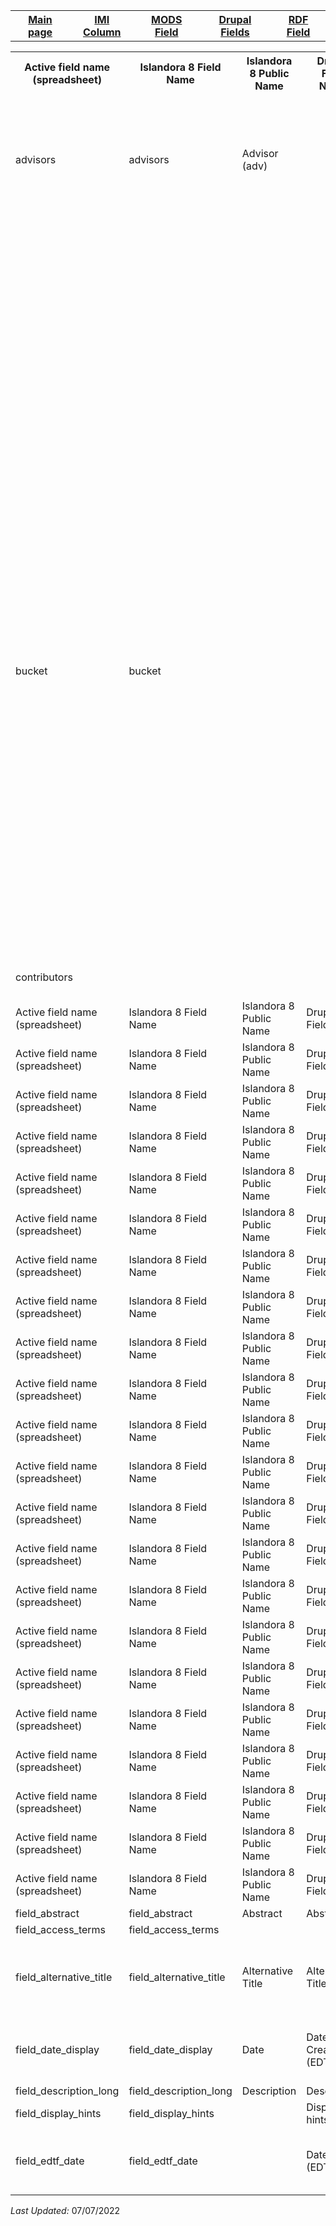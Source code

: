 <!DOCTYPE html>
<html>
<head>

</head>
<body>

<table style="width:100%">
		  <tr>
		    <th><a href="index.md">Main page</a></th>
			<th><a href="IMI.md">IMI Column</a></th>
		    <th><a href="MODS.md">MODS Field</a></th>
			<th><a href="DrupalFields.md">Drupal Fields</a></th>
		    <th><a href="RDF.md">RDF Field</a></th>
		  </tr>
		</table>
<table>
	<tr>
		<th>Active field name (spreadsheet)</th>
		<th>Islandora 8 Field Name</th>
		<th>Islandora 8 Public Name</th>
		<th>Drupal Field Name</th>
		<th>Migration Field Name</th>
		<th>Islandora 7 Field Name</th>
		<th>Islandora 7 Public Name</th>
		<th>BePress Name</th>
		<th>BePress Field Name</th>
		<th>RDA</th>
		<th>MARC</th>
		<th>DACS</th>
		<th>EAD</th>
		<th>MODS</th>
		<th>RDF</th>
		<th>Notes</th>
	 </tr>
	<tr>
		<td></td>
		<td></td>
		<td></td>
		<td></td>
		<td></td>
		<td>abstract_format</td>
		<td></td>
		<td>abstract_format</td>
		<td></td>
		<td></td>
		<td></td>
		<td></td>
		<td></td>
		<td>abstract</td>
		<td></td>
		<td>Deleted</td>
	</tr>
	<tr>
		<td></td>
		<td></td>
		<td></td>
		<td></td>
		<td></td>
		<td>accession_number</td>
		<td></td>
		<td>accession_number</td>
		<td>Accession Number</td>
		<td></td>
		<td></td>
		<td></td>
		<td></td>
		<td>identifier</td>
		<td></td>
		<td>Deleted. See field_source</td>
	</tr>
		<tr>
		    <td>advisors</td>
		    <td>advisors</td>
			<td>Advisor (adv)</td>
		    <td></td>
			<td>advisors</td>
			<td>advisors</td>
			<td>Advisor(s)</td>
			<td>advisor1</td>
			<td>Advisor(s)</td>
			<td>20.1</td>
			<td>700</td>
			<td>12.1</td>
			<td>controlaccess; famname; persname</td>
			<td>name--namePart</td>
			<td>local:adv</td>
		</tr>
		<tr>
		    <td></td>
		    <td></td>
			<td></td>
		    <td></td>
			<td></td>
			<td>attach_additional_files</td>
			<td></td>
			<td>attach_additional_files</td>
			<td>Additional Files</td>
			<td></td>
			<td></td>
			<td></td>
			<td></td>
			<td>location--url</td>
			<td></td>
		</tr>
		<tr>
		    <td></td>
		    <td></td>
			<td></td>
		    <td></td>
			<td></td>
			<td>author1_fname</td>
			<td></td>
			<td></td>
			<td></td>
			<td></td>
			<td></td>
			<td></td>
			<td></td>
			<td>name--namePart</td>
			<td></td>
		</tr>
		<tr>
		    <td></td>
		    <td></td>
			<td></td>
		    <td></td>
			<td></td>
			<td>author1_lname</td>
			<td></td>
			<td></td>
			<td></td>
			<td></td>
			<td></td>
			<td></td>
			<td></td>
			<td>name--namePart</td>
			<td></td>
		</tr>
		<tr>
		    <td></td>
		    <td></td>
			<td></td>
		    <td></td>
			<td></td>
			<td>author1_mname</td>
			<td></td>
			<td></td>
			<td></td>
			<td></td>
			<td></td>
			<td></td>
			<td></td>
			<td>name--namePart</td>
			<td></td>
		</tr>
		<tr>
		    <td></td>
		    <td></td>
			<td></td>
		    <td></td>
			<td></td>
			<td>author1_suffix</td>
			<td></td>
			<td></td>
			<td></td>
			<td></td>
			<td></td>
			<td></td>
			<td></td>
			<td>name--namePart</td>
			<td></td>
		</tr>
		<tr>
		    <td></td>
		    <td></td>
			<td></td>
		    <td></td>
			<td></td>
			<td>author2_fname</td>
			<td></td>
			<td></td>
			<td></td>
			<td></td>
			<td></td>
			<td></td>
			<td></td>
			<td>name--namePart</td>
			<td></td>
		</tr>
		<tr>
		    <td></td>
		    <td></td>
			<td></td>
		    <td></td>
			<td></td>
			<td>author2_lname</td>
			<td></td>
			<td></td>
			<td></td>
			<td></td>
			<td></td>
			<td></td>
			<td></td>
			<td>name--namePart</td>
			<td></td>
		</tr>
		<tr>
		    <td></td>
		    <td></td>
			<td></td>
		    <td></td>
			<td></td>
			<td>author2_mname</td>
			<td></td>
			<td></td>
			<td></td>
			<td></td>
			<td></td>
			<td></td>
			<td></td>
			<td>name--namePart</td>
			<td></td>
		</tr>
		<tr>
		    <td></td>
		    <td></td>
			<td></td>
		    <td></td>
			<td></td>
			<td>author2_suffix</td>
			<td></td>
			<td></td>
			<td></td>
			<td></td>
			<td></td>
			<td></td>
			<td></td>
			<td>name--namePart</td>
			<td></td>
		</tr>
		<tr>
		    <td></td>
		    <td></td>
			<td></td>
		    <td></td>
			<td></td>
			<td>author3_fname</td>
			<td></td>
			<td></td>
			<td></td>
			<td></td>
			<td></td>
			<td></td>
			<td></td>
			<td>name--namePart</td>
			<td></td>
		</tr>
		<tr>
		    <td></td>
		    <td></td>
			<td></td>
		    <td></td>
			<td></td>
			<td>author3_lname</td>
			<td></td>
			<td></td>
			<td></td>
			<td></td>
			<td></td>
			<td></td>
			<td></td>
			<td>name--namePart</td>
			<td></td>
		</tr>
		<tr>
		    <td></td>
		    <td></td>
			<td></td>
		    <td></td>
			<td></td>
			<td>author3_mname</td>
			<td></td>
			<td></td>
			<td></td>
			<td></td>
			<td></td>
			<td></td>
			<td></td>
			<td>name--namePart</td>
			<td></td>
		</tr>
		<tr>
		    <td></td>
		    <td></td>
			<td></td>
		    <td></td>
			<td></td>
			<td>author3_suffix</td>
			<td></td>
			<td></td>
			<td></td>
			<td></td>
			<td></td>
			<td></td>
			<td></td>
			<td>name--namePart</td>
			<td></td>
		</tr>
		<tr>
		    <td></td>
		    <td></td>
			<td></td>
		    <td></td>
			<td></td>
			<td>box</td>
			<td></td>
			<td></td>
			<td></td>
			<td></td>
			<td></td>
			<td></td>
			<td></td>
			<td></td>
			<td></td>
			<td>Deleted</td>
		</tr>
		<tr>
		    <td></td>
		    <td></td>
			<td></td>
		    <td></td>
			<td></td>
			<td>bp_categories</td>
			<td></td>
			<td>bp_categories</td>
			<td>Academic Discipline</td>
			<td></td>
			<td></td>
			<td></td>
			<td></td>
			<td>name--namePart</td>
			<td></td>
			<td>Deleted</td>
		</tr>
		<tr>
		    <td></td>
		    <td></td>
			<td></td>
		    <td></td>
			<td></td>
			<td>broad_creation_date</td>
			<td></td>
			<td>broad_creation_date</td>
			<td>Broad Date</td>
			<td></td>
			<td></td>
			<td></td>
			<td></td>
			<td>originInfo--dateOther</td>
			<td></td>
			<td>Deleted</td>
		</tr>
		<tr>
		    <td></td>
		    <td></td>
			<td></td>
		    <td></td>
			<td></td>
			<td>broad_date</td>
			<td></td>
			<td>broad_date</td>
			<td>Broad Date</td>
			<td></td>
			<td></td>
			<td></td>
			<td></td>
			<td>originInfo--dateOther</td>
			<td></td>
			<td>Deleted</td>
		</tr>
		<tr>
		    <td>bucket</td>
		    <td>bucket</td>
			<td></td>
		    <td></td>
			<td>bucket</td>
			<td>issue</td>
			<td></td>
			<td>issue</td>
			<td>[Unknown]</td>
			<td>2.12</td>
			<td>490; 830</td>
			<td></td>
			<td></td>
			<td>relatedItem--note</td>
			<td></td>
			<td></td>
		</tr>
		<tr>
		    <td></td>
		    <td></td>
			<td></td>
		    <td></td>
			<td></td>
			<td>buy_link</td>
			<td></td>
			<td>buy_link</td>
			<td>Buy Link</td>
			<td></td>
			<td></td>
			<td></td>
			<td></td>
			<td>relatedItem--location--url</td>
			<td></td>
			<td>Deleted</td>
		</tr>
		<tr>
		    <td></td>
		    <td></td>
			<td></td>
		    <td></td>
			<td></td>
			<td>calc_thumbnail_image_url</td>
			<td></td>
			<td>calc_thumbnail_image_url</td>
			<td></td>
			<td></td>
			<td></td>
			<td></td>
			<td></td>
			<td>location--url</td>
			<td></td>
			<td>Deleted</td>
		</tr>
		<tr>
		    <td></td>
		    <td></td>
			<td></td>
		    <td></td>
			<td></td>
			<td>calc_url</td>
			<td></td>
			<td>calc_url</td>
			<td></td>
			<td></td>
			<td></td>
			<td></td>
			<td></td>
			<td>location--url</td>
			<td></td>
			<td>Deleted</td>
		</tr>
		<tr>
		    <td></td>
		    <td></td>
			<td></td>
		    <td></td>
			<td></td>
			<td>campus_location</td>
			<td></td>
			<td>campus_location</td>
			<td>Campus Location</td>
			<td></td>
			<td></td>
			<td></td>
			<td></td>
			<td>location--physicalLocation</td>
			<td></td>
			<td>Deleted. See field_source</td>
		</tr>
		<tr>
		    <td></td>
		    <td></td>
			<td></td>
		    <td></td>
			<td></td>
			<td>catalog_id</td>
			<td></td>
			<td>catalog_id</td>
			<td>Maxey Catalog Number</td>
			<td></td>
			<td></td>
			<td></td>
			<td></td>
			<td>identifier</td>
			<td></td>
			<td>Deleted. See field_source</td>
		</tr>
		<tr>
		    <td></td>
		    <td></td>
			<td></td>
		    <td></td>
			<td></td>
			<td>city</td>
			<td></td>
			<td>City</td>
			<td>City</td>
			<td></td>
			<td></td>
			<td></td>
			<td></td>
			<td>OriginInfo--place--placeTerm</td>
			<td></td>
			<td>Deleted</td>
		</tr>
		<tr>
		    <td></td>
		    <td></td>
			<td></td>
		    <td></td>
			<td></td>
			<td>collection_name</td>
			<td></td>
			<td>collection_name</td>
			<td>Collection Name</td>
			<td></td>
			<td></td>
			<td></td>
			<td></td>
			<td>relatedItem--name--namePart--description</td>
			<td></td>
			<td>Deleted. See field_source</td>
		</tr>
		<tr>
		    <td></td>
		    <td></td>
			<td></td>
		    <td></td>
			<td></td>
			<td>comments</td>
			<td></td>
			<td>comments</td>
			<td>Comments</td>
			<td></td>
			<td></td>
			<td></td>
			<td></td>
			<td>note</td>
			<td></td>
			<td>Deleted. See field_description</td>
		</tr>
		<tr>
		    <td></td>
		    <td></td>
			<td></td>
		    <td></td>
			<td></td>
			<td>conference_track</td>
			<td></td>
			<td>conference_track</td>
			<td></td>
			<td></td>
			<td></td>
			<td></td>
			<td></td>
			<td>[unknown]</td>
			<td></td>
			<td>Deleted</td>
		</tr>
		<tr>
		    <td>contributors</td>
		    <td></td>
			<td></td>
		    <td></td>
			<td>contributors</td>
			<td>contributors</td>
			<td>Contributor(s)</td>
			<td>contributor</td>
			<td>Contributor</td>
			<td>20.2</td>
			<td>700</td>
			<td>12.1</td>
			<td>controlaccess; famname; persname</td>
			<td>name--namePart</td>
			<td>relators:ctb</td>
			<td>See field_linked_agent</td>
		</tr>
		<tr>
		    <td>Active field name (spreadsheet)</td>
		    <td>Islandora 8 Field Name</td>
			<td>Islandora 8 Public Name</td>
		    <td>Drupal Field Name</td>
			<td>Migration Field Name</td>
			<td>Islandora 7 Field Name</td>
			<td>Islandora 7 Public Name</td>
			<td>BePress Name</td>
			<td>BePress Field Name</td>
			<td>RDA</td>
			<td>MARC</td>
			<td>DACS</td>
			<td>EAD</td>
			<td>MODS</td>
			<td>RDF</td>
			<td>Note</td>
		</tr>
		<tr>
		    <td>Active field name (spreadsheet)</td>
		    <td>Islandora 8 Field Name</td>
			<td>Islandora 8 Public Name</td>
		    <td>Drupal Field Name</td>
			<td>Migration Field Name</td>
			<td>Islandora 7 Field Name</td>
			<td>Islandora 7 Public Name</td>
			<td>BePress Name</td>
			<td>BePress Field Name</td>
			<td>RDA</td>
			<td>MARC</td>
			<td>DACS</td>
			<td>EAD</td>
			<td>MODS</td>
			<td>RDF</td>
			<td>Note</td>
		</tr>
		<tr>
		    <td>Active field name (spreadsheet)</td>
		    <td>Islandora 8 Field Name</td>
			<td>Islandora 8 Public Name</td>
		    <td>Drupal Field Name</td>
			<td>Migration Field Name</td>
			<td>Islandora 7 Field Name</td>
			<td>Islandora 7 Public Name</td>
			<td>BePress Name</td>
			<td>BePress Field Name</td>
			<td>RDA</td>
			<td>MARC</td>
			<td>DACS</td>
			<td>EAD</td>
			<td>MODS</td>
			<td>RDF</td>
			<td>Note</td>
		</tr>
		<tr>
		    <td>Active field name (spreadsheet)</td>
		    <td>Islandora 8 Field Name</td>
			<td>Islandora 8 Public Name</td>
		    <td>Drupal Field Name</td>
			<td>Migration Field Name</td>
			<td>Islandora 7 Field Name</td>
			<td>Islandora 7 Public Name</td>
			<td>BePress Name</td>
			<td>BePress Field Name</td>
			<td>RDA</td>
			<td>MARC</td>
			<td>DACS</td>
			<td>EAD</td>
			<td>MODS</td>
			<td>RDF</td>
			<td>Note</td>
		</tr>
		<tr>
		    <td>Active field name (spreadsheet)</td>
		    <td>Islandora 8 Field Name</td>
			<td>Islandora 8 Public Name</td>
		    <td>Drupal Field Name</td>
			<td>Migration Field Name</td>
			<td>Islandora 7 Field Name</td>
			<td>Islandora 7 Public Name</td>
			<td>BePress Name</td>
			<td>BePress Field Name</td>
			<td>RDA</td>
			<td>MARC</td>
			<td>DACS</td>
			<td>EAD</td>
			<td>MODS</td>
			<td>RDF</td>
			<td>Note</td>
		</tr>
		<tr>
		    <td>Active field name (spreadsheet)</td>
		    <td>Islandora 8 Field Name</td>
			<td>Islandora 8 Public Name</td>
		    <td>Drupal Field Name</td>
			<td>Migration Field Name</td>
			<td>Islandora 7 Field Name</td>
			<td>Islandora 7 Public Name</td>
			<td>BePress Name</td>
			<td>BePress Field Name</td>
			<td>RDA</td>
			<td>MARC</td>
			<td>DACS</td>
			<td>EAD</td>
			<td>MODS</td>
			<td>RDF</td>
			<td>Note</td>
		</tr>
		<tr>
		    <td>Active field name (spreadsheet)</td>
		    <td>Islandora 8 Field Name</td>
			<td>Islandora 8 Public Name</td>
		    <td>Drupal Field Name</td>
			<td>Migration Field Name</td>
			<td>Islandora 7 Field Name</td>
			<td>Islandora 7 Public Name</td>
			<td>BePress Name</td>
			<td>BePress Field Name</td>
			<td>RDA</td>
			<td>MARC</td>
			<td>DACS</td>
			<td>EAD</td>
			<td>MODS</td>
			<td>RDF</td>
			<td>Note</td>
		</tr>
		<tr>
		    <td>Active field name (spreadsheet)</td>
		    <td>Islandora 8 Field Name</td>
			<td>Islandora 8 Public Name</td>
		    <td>Drupal Field Name</td>
			<td>Migration Field Name</td>
			<td>Islandora 7 Field Name</td>
			<td>Islandora 7 Public Name</td>
			<td>BePress Name</td>
			<td>BePress Field Name</td>
			<td>RDA</td>
			<td>MARC</td>
			<td>DACS</td>
			<td>EAD</td>
			<td>MODS</td>
			<td>RDF</td>
			<td>Note</td>
		</tr>
		<tr>
		    <td>Active field name (spreadsheet)</td>
		    <td>Islandora 8 Field Name</td>
			<td>Islandora 8 Public Name</td>
		    <td>Drupal Field Name</td>
			<td>Migration Field Name</td>
			<td>Islandora 7 Field Name</td>
			<td>Islandora 7 Public Name</td>
			<td>BePress Name</td>
			<td>BePress Field Name</td>
			<td>RDA</td>
			<td>MARC</td>
			<td>DACS</td>
			<td>EAD</td>
			<td>MODS</td>
			<td>RDF</td>
			<td>Note</td>
		</tr>
		<tr>
		    <td>Active field name (spreadsheet)</td>
		    <td>Islandora 8 Field Name</td>
			<td>Islandora 8 Public Name</td>
		    <td>Drupal Field Name</td>
			<td>Migration Field Name</td>
			<td>Islandora 7 Field Name</td>
			<td>Islandora 7 Public Name</td>
			<td>BePress Name</td>
			<td>BePress Field Name</td>
			<td>RDA</td>
			<td>MARC</td>
			<td>DACS</td>
			<td>EAD</td>
			<td>MODS</td>
			<td>RDF</td>
			<td>Note</td>
		</tr>
		<tr>
		    <td>Active field name (spreadsheet)</td>
		    <td>Islandora 8 Field Name</td>
			<td>Islandora 8 Public Name</td>
		    <td>Drupal Field Name</td>
			<td>Migration Field Name</td>
			<td>Islandora 7 Field Name</td>
			<td>Islandora 7 Public Name</td>
			<td>BePress Name</td>
			<td>BePress Field Name</td>
			<td>RDA</td>
			<td>MARC</td>
			<td>DACS</td>
			<td>EAD</td>
			<td>MODS</td>
			<td>RDF</td>
			<td>Note</td>
		</tr>
		<tr>
		    <td>Active field name (spreadsheet)</td>
		    <td>Islandora 8 Field Name</td>
			<td>Islandora 8 Public Name</td>
		    <td>Drupal Field Name</td>
			<td>Migration Field Name</td>
			<td>Islandora 7 Field Name</td>
			<td>Islandora 7 Public Name</td>
			<td>BePress Name</td>
			<td>BePress Field Name</td>
			<td>RDA</td>
			<td>MARC</td>
			<td>DACS</td>
			<td>EAD</td>
			<td>MODS</td>
			<td>RDF</td>
			<td>Note</td>
		</tr>
			<tr>
		    <td>Active field name (spreadsheet)</td>
		    <td>Islandora 8 Field Name</td>
			<td>Islandora 8 Public Name</td>
		    <td>Drupal Field Name</td>
			<td>Migration Field Name</td>
			<td>Islandora 7 Field Name</td>
			<td>Islandora 7 Public Name</td>
			<td>BePress Name</td>
			<td>BePress Field Name</td>
			<td>RDA</td>
			<td>MARC</td>
			<td>DACS</td>
			<td>EAD</td>
			<td>MODS</td>
			<td>RDF</td>
			<td>Note</td>
		</tr>
			<tr>
		    <td>Active field name (spreadsheet)</td>
		    <td>Islandora 8 Field Name</td>
			<td>Islandora 8 Public Name</td>
		    <td>Drupal Field Name</td>
			<td>Migration Field Name</td>
			<td>Islandora 7 Field Name</td>
			<td>Islandora 7 Public Name</td>
			<td>BePress Name</td>
			<td>BePress Field Name</td>
			<td>RDA</td>
			<td>MARC</td>
			<td>DACS</td>
			<td>EAD</td>
			<td>MODS</td>
			<td>RDF</td>
			<td>Note</td>
		</tr>
			<tr>
		    <td>Active field name (spreadsheet)</td>
		    <td>Islandora 8 Field Name</td>
			<td>Islandora 8 Public Name</td>
		    <td>Drupal Field Name</td>
			<td>Migration Field Name</td>
			<td>Islandora 7 Field Name</td>
			<td>Islandora 7 Public Name</td>
			<td>BePress Name</td>
			<td>BePress Field Name</td>
			<td>RDA</td>
			<td>MARC</td>
			<td>DACS</td>
			<td>EAD</td>
			<td>MODS</td>
			<td>RDF</td>
			<td>Note</td>
		</tr>
			<tr>
		    <td>Active field name (spreadsheet)</td>
		    <td>Islandora 8 Field Name</td>
			<td>Islandora 8 Public Name</td>
		    <td>Drupal Field Name</td>
			<td>Migration Field Name</td>
			<td>Islandora 7 Field Name</td>
			<td>Islandora 7 Public Name</td>
			<td>BePress Name</td>
			<td>BePress Field Name</td>
			<td>RDA</td>
			<td>MARC</td>
			<td>DACS</td>
			<td>EAD</td>
			<td>MODS</td>
			<td>RDF</td>
			<td>Note</td>
		</tr>
			<tr>
		    <td>Active field name (spreadsheet)</td>
		    <td>Islandora 8 Field Name</td>
			<td>Islandora 8 Public Name</td>
		    <td>Drupal Field Name</td>
			<td>Migration Field Name</td>
			<td>Islandora 7 Field Name</td>
			<td>Islandora 7 Public Name</td>
			<td>BePress Name</td>
			<td>BePress Field Name</td>
			<td>RDA</td>
			<td>MARC</td>
			<td>DACS</td>
			<td>EAD</td>
			<td>MODS</td>
			<td>RDF</td>
			<td>Note</td>
		</tr>
			<tr>
		    <td>Active field name (spreadsheet)</td>
		    <td>Islandora 8 Field Name</td>
			<td>Islandora 8 Public Name</td>
		    <td>Drupal Field Name</td>
			<td>Migration Field Name</td>
			<td>Islandora 7 Field Name</td>
			<td>Islandora 7 Public Name</td>
			<td>BePress Name</td>
			<td>BePress Field Name</td>
			<td>RDA</td>
			<td>MARC</td>
			<td>DACS</td>
			<td>EAD</td>
			<td>MODS</td>
			<td>RDF</td>
			<td>Note</td>
		</tr>
			<tr>
		    <td>Active field name (spreadsheet)</td>
		    <td>Islandora 8 Field Name</td>
			<td>Islandora 8 Public Name</td>
		    <td>Drupal Field Name</td>
			<td>Migration Field Name</td>
			<td>Islandora 7 Field Name</td>
			<td>Islandora 7 Public Name</td>
			<td>BePress Name</td>
			<td>BePress Field Name</td>
			<td>RDA</td>
			<td>MARC</td>
			<td>DACS</td>
			<td>EAD</td>
			<td>MODS</td>
			<td>RDF</td>
			<td>Note</td>
		</tr>
			<tr>
		    <td>Active field name (spreadsheet)</td>
		    <td>Islandora 8 Field Name</td>
			<td>Islandora 8 Public Name</td>
		    <td>Drupal Field Name</td>
			<td>Migration Field Name</td>
			<td>Islandora 7 Field Name</td>
			<td>Islandora 7 Public Name</td>
			<td>BePress Name</td>
			<td>BePress Field Name</td>
			<td>RDA</td>
			<td>MARC</td>
			<td>DACS</td>
			<td>EAD</td>
			<td>MODS</td>
			<td>RDF</td>
			<td>Note</td>
		</tr>
			<tr>
		    <td>Active field name (spreadsheet)</td>
		    <td>Islandora 8 Field Name</td>
			<td>Islandora 8 Public Name</td>
		    <td>Drupal Field Name</td>
			<td>Migration Field Name</td>
			<td>Islandora 7 Field Name</td>
			<td>Islandora 7 Public Name</td>
			<td>BePress Name</td>
			<td>BePress Field Name</td>
			<td>RDA</td>
			<td>MARC</td>
			<td>DACS</td>
			<td>EAD</td>
			<td>MODS</td>
			<td>RDF</td>
			<td>Note</td>
		</tr>
			<tr>
		    <td>Active field name (spreadsheet)</td>
		    <td>Islandora 8 Field Name</td>
			<td>Islandora 8 Public Name</td>
		    <td>Drupal Field Name</td>
			<td>Migration Field Name</td>
			<td>Islandora 7 Field Name</td>
			<td>Islandora 7 Public Name</td>
			<td>BePress Name</td>
			<td>BePress Field Name</td>
			<td>RDA</td>
			<td>MARC</td>
			<td>DACS</td>
			<td>EAD</td>
			<td>MODS</td>
			<td>RDF</td>
			<td>Note</td>
		</tr>
	<tr>
		<td>field_abstract</td>
		 <td>field_abstract</td>
		<td>Abstract</td>
		<td>Abstract</td>
		<td>abstract</td>
		<td>abstract</td>
		<td>Abstract</td>
		<td>abstract</td>
		<td>Abstract</td>
		<td>7.10</td>
		<td>520</td>
		<td>3.1</td>
		<td>scopecontent</td>
		<td>abstract</td>
		<td>dcterms:abstract</td>
		<td></td>
	</tr>
	<tr>
		<td>field_access_terms</td>
		<td>field_access_terms</td>
		<td></td>
		<td></td>
		<td></td>
		<td></td>
		<td></td>
		<td></td>
		<td></td>
		<td>3.20</td>
		<td>340. 538</td>
		<td>4.3</td>
		<td>phystech</td>
		<td></td>
		<td></td>
	</tr>
	<tr>
		<td>field_alternative_title</td>
		<td>field_alternative_title</td>
		<td>Alternative Title</td>
		<td>Alternative Title</td>
		<td>nonenglish_title, title_alternative</td>
		<td>nonenglish_title, title_alternative</td>
		<td>Islandora 7 Public Name</td>
		<td>nonenglish_title</td>
		<td>Thesis Title in English (If different from above)</td>
		<td>2.3.3, 2.3.6, 2.3.7, 2.3.8</td>
		<td>246, 247, 242</td>
		<td>2.3</td>
		<td>unititle?</td>
		<td>titleInfo--title</td>
		<td>dcterms:alternative</td>
		<td></td>
	</tr>
	<tr>
		<td>field_date_display</td>
		<td>field_date_display</td>
		<td>Date</td>
		<td>Date Created (EDTF)</td>
		<td>date_display, mods_display_date</td>
		<td>date_display, mods_display_date</td>
		<td>Date</td>
		<td></td>
		<td></td>
		<td>2.76, 2.86, 2.96, 2.11, 2.10.6</td>
		<td>0087/-14, 260, 264</td>
		<td>[unknown]</td>
		<td>[unknown]</td>
		<td>originInfo--dateOther</td>
		<td>dcterms:created</td>
		<td></td>
	</tr>
	<tr>
		<td>field_description_long</td>
		<td>field_description_long</td>
		<td>Description</td>
		<td>Description</td>
		<td>description</td>
		<td></td>
		<td></td>
		<td></td>
		<td></td>
		<td>7.10</td>
		<td>520</td>
		<td>[unknown]</td>
		<td>[unknown]</td>
		<td>abstract</td>
		<td>dcterms:description</td>
		<td></td>
	</tr>
	<tr>
		<td>field_display_hints</td>
		<td>field_display_hints</td>
		<td></td>
		 <td>Display hints</td>
		<td></td>
		<td></td>
		<td></td>
		<td></td>
		<td></td>
		<td></td>
		<td></td>
		<td></td>
		<td></td>
		<td></td>
		<td></td>
		<td></td>
	</tr>
	<tr>
		<td>field_edtf_date</td>
		<td>field_edtf_date</td>
		<td></td>
		<td>Date (EDTF)</td>
		<td>date_sort, mods_date_created_keydate</td>
		<td>date_sort, mods_date_created_keydate</td>
		<td></td>
		<td></td>
		<td></td>
		<td>2.7.6, 2.8.6, 2.9.6, 2.11, 2.10.6</td>
		<td>008/7-14, 260, 264</td>
		<td>[unknown]</td>
		<td>[unknown]</td>
		<td>originInfo--dateCreated</td>
		<td>dcterms:date</td>
		<td></td>
	 </tr>
</table>
<dl>
	<p><i>Last Updated: </i>07/07/2022</p>
</dl>
</body>
</html>
